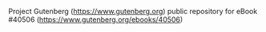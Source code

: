 Project Gutenberg (https://www.gutenberg.org) public repository for eBook #40506 (https://www.gutenberg.org/ebooks/40506)
